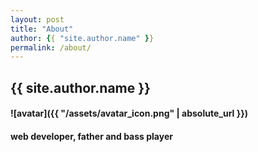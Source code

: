 ```yaml
---
layout: post
title: "About"
author: {{ "site.author.name" }}
permalink: /about/
---
```

## {{ site.author.name }}
#### ![avatar]({{ "/assets/avatar_icon.png" | absolute_url }})
#### web developer, father and bass player
